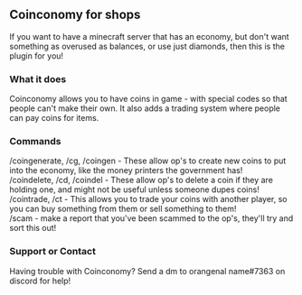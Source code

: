 ## Coinconomy for shops

If you want to have a minecraft server that has an economy, but don't want something as overused as balances, or use just diamonds, then this is the plugin for you!

### What it does

Coinconomy allows you to have coins in game - with special codes so that people can't make their own. It also adds a trading system where people can pay coins for items.

### Commands

/coingenerate, /cg, /coingen - These allow op's to create new coins to put into the economy, like the money printers the government has!<br>
/coindelete, /cd, /coindel - These allow op's to delete a coin if they are holding one, and might not be useful unless someone dupes coins!<br>
/cointrade, /ct - This allows you to trade your coins with another player, so you can buy something from them or sell something to them!<br>
/scam - make a report that you've been scammed to the op's, they'll try and sort this out!

### Support or Contact

Having trouble with Coinconomy? Send a dm to orangenal name#7363 on discord for help!
